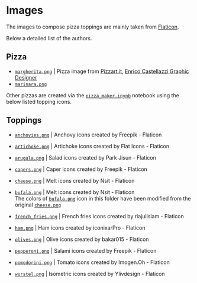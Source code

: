# Images

The images to compose pizza toppings are mainly taken from [Flaticon](https://www.flaticon.com/).

Below a detailed list of the authors.
<!-- TODO. Add authors to the bottom of the graph/site footer. -->

## Pizza
* [`margherita.png`](./pizzas/margherita.png) | Pizza image from [Pizzart.it](http://www.pizzart.it/pizze.html), [Enrico Castellazzi Graphic Designer](https://www.enricocastellazzi.com/)
* [`marinara.png`](./pizzas/marinara.png)

Other pizzas are created via the [`pizza_maker.ipynb`](../pizza_maker.ipynb) notebook using the below listed topping icons.

## Toppings
* [`anchovies.png`](https://www.flaticon.com/free-icons/anchovy) | Anchovy icons created by Freepik - Flaticon

* [`artichoke.png`](https://www.flaticon.com/free-icons/artichoke) | Artichoke icons created by Flat Icons - Flaticon

* [`arugala.png`](https://www.flaticon.com/free-icons/salad) | Salad icons created by Park Jisun - Flaticon

* [`capers.png`](https://www.flaticon.com/free-icons/caper) | Caper icons created by Freepik - Flaticon

* [`cheese.png`](https://www.flaticon.com/free-icons/melt) | Melt icons created by Nsit - Flaticon

* [`bufala.png`](https://www.flaticon.com/free-icons/melt) | Melt icons created by Nsit - Flaticon
<br> The colors of [`bufala.png`](./bufala.png) icon in this folder have been modified from the original [`cheese.png`](./cheese.png)

* [`french_fries.png`](https://www.flaticon.com/free-icons/french-fries) | French fries icons created by riajulislam - Flaticon

* [`ham.png`]("https://www.flaticon.com/free-icons/ham) | Ham icons created by iconixarPro - Flaticon

* [`olives.png`](https://www.flaticon.com/free-icons/olive) | Olive icons created by bakar015 - Flaticon

* [`pepperoni.png`](https://www.flaticon.com/free-icons/salami) | Salami icons created by Freepik - Flaticon

* [`pomodorini.png`](https://www.flaticon.com/free-icons/tomato) | Tomato icons created by Imogen.Oh - Flaticon

* [`wurstel.png`](https://www.flaticon.com/free-icons/isometric) | Isometric icons created by Ylivdesign - Flaticon